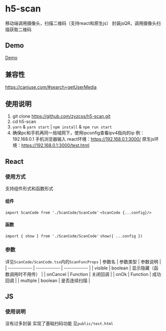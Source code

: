 # h5-scan
移动端调用摄像头，扫描二维码（支持react和原生js）
封装jsQR，调用摄像头扫描获取二维码

## Demo
[Demo](https://zyzcss.github.io/scan/scan.html)

## 兼容性
https://caniuse.com/#search=getUserMedia

## 使用说明
1.  git clone https://github.com/zyzcss/h5-scan.git 
2.  cd h5-scan
3. `yarn` & `yarn start` | `npm install` & `npm run start`
4.  确保pc和手机再同一局域网下，使用ipconfig查看ipv4指向的ip
  例：192.168.0.1
  手机浏览器输入
    react环境：https://192.168.0.1:3000/
    原生js环境：https://192.168.0.1:3000/test.html

## React
### 使用方式
  支持组件形式和函数形式
  #### 组件
   `import ScanCode from './ScanCode/ScanCode'`
   `<ScanCode {...config}/>`
  #### 函数
   `import { show } from './ScanCode/ScanCode'`
   `show({ ...config })`

### 参数
详见`ScanCode/ScanCode.tsx`内的`ScanFuncProps`
|  参数名 | 参数类型  | 参数说明  |
| ------------ | ------------ | ------------ |
|  visible |  boolean | 显示隐藏（函数调用时不用传）  |
|  onCancel | Function |  关闭回调 |
|  onOk |  Function | 成功回调  |
|  multiple | boolean | 是否连续扫描  |

## JS
### 使用说明
  没有过多封装 实现了基础扫码功能 见`public/test.html`
